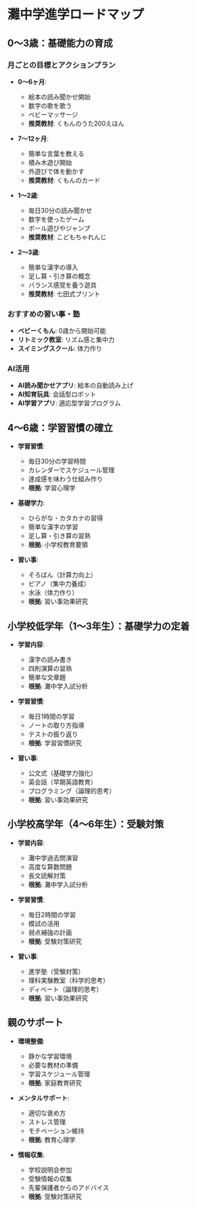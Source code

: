 # 灘中学進学ロードマップ

## 0～3歳：基礎能力の育成
### 月ごとの目標とアクションプラン
- **0～6ヶ月**:
  - 絵本の読み聞かせ開始
  - 数字の歌を歌う
  - ベビーマッサージ
  - **推奨教材**: くもんのうた200えほん

- **7～12ヶ月**:
  - 簡単な言葉を教える
  - 積み木遊び開始
  - 外遊びで体を動かす
  - **推奨教材**: くもんのカード

- **1～2歳**:
  - 毎日30分の読み聞かせ
  - 数字を使ったゲーム
  - ボール遊びやジャンプ
  - **推奨教材**: こどもちゃれんじ

- **2～3歳**:
  - 簡単な漢字の導入
  - 足し算・引き算の概念
  - バランス感覚を養う遊具
  - **推奨教材**: 七田式プリント

### おすすめの習い事・塾
- **ベビーくもん**: 0歳から開始可能
- **リトミック教室**: リズム感と集中力
- **スイミングスクール**: 体力作り

### AI活用
- **AI読み聞かせアプリ**: 絵本の自動読み上げ
- **AI知育玩具**: 会話型ロボット
- **AI学習アプリ**: 適応型学習プログラム

## 4～6歳：学習習慣の確立
- **学習習慣**:
  - 毎日30分の学習時間
  - カレンダーでスケジュール管理
  - 達成感を味わう仕組み作り
  - **根拠**: 学習心理学

- **基礎学力**:
  - ひらがな・カタカナの習得
  - 簡単な漢字の学習
  - 足し算・引き算の習熟
  - **根拠**: 小学校教育要領

- **習い事**:
  - そろばん（計算力向上）
  - ピアノ（集中力養成）
  - 水泳（体力作り）
  - **根拠**: 習い事効果研究

## 小学校低学年（1～3年生）：基礎学力の定着
- **学習内容**:
  - 漢字の読み書き
  - 四則演算の習熟
  - 簡単な文章題
  - **根拠**: 灘中学入試分析

- **学習習慣**:
  - 毎日1時間の学習
  - ノートの取り方指導
  - テストの振り返り
  - **根拠**: 学習習慣研究

- **習い事**:
  - 公文式（基礎学力強化）
  - 英会話（早期英語教育）
  - プログラミング（論理的思考）
  - **根拠**: 習い事効果研究

## 小学校高学年（4～6年生）：受験対策
- **学習内容**:
  - 灘中学過去問演習
  - 高度な算数問題
  - 長文読解対策
  - **根拠**: 灘中学入試分析

- **学習習慣**:
  - 毎日2時間の学習
  - 模試の活用
  - 弱点補強の計画
  - **根拠**: 受験対策研究

- **習い事**:
  - 進学塾（受験対策）
  - 理科実験教室（科学的思考）
  - ディベート（論理的思考）
  - **根拠**: 習い事効果研究

## 親のサポート
- **環境整備**:
  - 静かな学習環境
  - 必要な教材の準備
  - 学習スケジュール管理
  - **根拠**: 家庭教育研究

- **メンタルサポート**:
  - 適切な褒め方
  - ストレス管理
  - モチベーション維持
  - **根拠**: 教育心理学

- **情報収集**:
  - 学校説明会参加
  - 受験情報の収集
  - 先輩保護者からのアドバイス
  - **根拠**: 受験対策研究